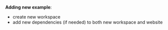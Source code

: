 **Adding new example**:

-   create new workspace
-   add new dependencies (if needed) to both new workspace and website
